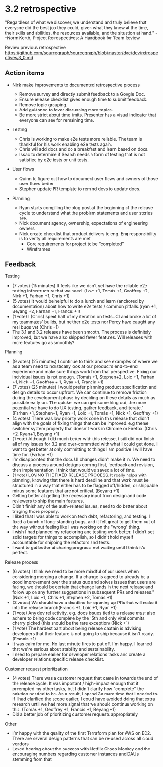 # 3.2 retrospective

"Regardless of what we discover, we understand and truly believe that everyone did the best job they could, given what they knew at the time, their skills and abilities, the resources available, and the situation at hand." --Norm Kerth, Project Retrospectives: A Handbook for Team Review


Review previous retrospective
https://github.com/sourcegraph/sourcegraph/blob/master/doc/dev/retrospectives/3_0.md

## Action items

* Nick make improvements to documented retrospective process
  * Remove survey and directly submit feedback to a Google Doc.
  * Ensure release checklist gives enough time to submit feedback.
  * Remove topic grouping.
  * Add guidance to favor discussing more topics.
  * Be more strict about time limits. Presenter has a visual indicator that everyone can see for remaining time.

* Testing
   * Chris is working to make e2e tests more reliable. The team is thankful for his work enabling e2e tests again.
   * Chris will add docs and do a breakfast and learn based on docs.
   * Issac to determine if Search needs a form of testing that is not satisfied by e2e tests or unit tests.

* User flows
   * Quinn to figure out how to document user flows and owners of those user flows better.
   * Stephen update PR template to remind devs to update docs.

* Planning
   * Ryan starts compiling the blog post at the beginning of the release cycle to understand what the problem statements and user stories are.
   * Nick document agency, ownership, expectations of engineering owners
   * Nick create checklist that product delivers to eng. Eng responsibility is to verify all requirements are met.
      * Core requirements for project to be “completed”
      * Wireframes

## Feedback

Testing

* (7 votes) (15 minutes) It feels like we don’t yet have the reliable e2e testing infrastructure that we need. (Loic +1, Tomás +1, Geoffrey +2, Nick +1, Farhan +1, Chris +1)
* (5 votes) It would be helpful to do a lunch and learn (anchored by documentation) about how to write e2e tests / common pitfalls.(ryan +1, Beyang +2, Farhan +1, Francis +1)
* (1 vote) I (Chris) spent half of my iteration on tests+CI and broke a lot of my teammates' builds, but neither e2e tests nor Percy have caught any real bugs yet (Chris +1)
* The 3.1 and 3.2 releases have been smooth. The process is definitely improved, but we have also shipped fewer features. Will releases with more features go as smoothly?

Planning

* (9 votes) (25 minutes) I continue to think and see examples of where we as a team need to holistically look at our product's end-to-end experience and make sure things work from that perspective. Fixing our individual issues is not enough. (Tomás +1, Stephen+2, Loic +1, Farhan +1, Nick +1, Geoffrey + 1, Ryan +1, Francis +1)
* (7 votes) (25 minutes) I would prefer planning product specification and design details to occur upfront.  We can continue to remove friction during the development phase by deciding on these details as much as possible early on. The quicker we can get something out, the more potential we have to do UX testing, gather feedback, and iterate." (Farhan +1, Stephen+1, Ryan +1, Loic +1, Tomás +1, Nick +1, Geoffrey +1)
* (4 votes) There was low priority work done in this release that didn't align with the goals of fixing things that can be improved. e.g theme switcher system property that doesn't work in Chrome or Firefox. (Chris +2, Ryan+1, Beyang +1)
* (1 vote) Although I did much better with this release, I still did not finish all of my issues for 3.2 and over-committed with what I could get done. I want to get better at only committing to things I am positive I will have time for. (Farhan +1)
* I’m disappointed that the docs UI changes didn't make it in. We need to discuss a process around designs coming first, feedback and revision, then implementation. I think that would’ve saved a lot of time.
* (1 vote) LOVING THE FIXED RELEASE PROCESS. It really helps with planning, knowing that there is hard deadline and that work must be structured in a way that either has to be flagged off/hidden, or shippable minus some features that are not critical. (Beyang +1)
* Getting better at getting the necessary input from design and code reviewers to ship the main features.
* Didn't finish any of the auth-related issues, need to do better about triaging those properly.
* I liked that I was able to work on tech debt, refactoring, and testing. I fixed a bunch of long-standing bugs, and it felt great to get them out of the way without feeling like I was working on the "wrong" thing.
* I wish I had planned my refactoring and testing work better. I didn't set solid targets for things to accomplish, so I didn't hold myself accountable for shipping the refactors and tests.
* I want to get better at sharing progress, not waiting until I think it’s perfect.

Release process

* (6 votes) I think we need to be more mindful of our users when considering merging a change. If a change is agreed to already be a good improvement over the status quo and solves issues that users are facing, we should be certain that change lands in the next release and follow up on any further suggestions in subsequent PRs and releases." (Nick +1, Loic +1, Chris +1, Stephen +2, Tomás +1)
* (3 votes) We should have a deadline for opening up PRs that will make it into the release branch(Francis +1, Loic +1, Ryan +1)
* (1 vote) Any dev rel activity, e.g. docs issues tied to a release *must* also adhere to being code complete by the 15th and only vital commits cherry picked (this should be the rare exception) (Nick +1)
* (1 vote) The hardest part about being release captain is advising developers that their feature is not going to ship because it isn't ready. (Francis +1)
* It was calm for me. No last minute fires to put off. I'm happy. I learned that we're serious about stability and sustainability.
* I need to prepare earlier for developer relations tasks and create a developer relations specific release checklist.

Customer request prioritization

* (4 votes) There was a customer request that came in towards the end of the release cycle. It was important / high-impact enough that it preempted my other tasks,  but I didn't clarify how "complete" the solution needed to be. As a result, I spend 3x more time that I needed to. If I had clarified the scope earlier, I could have avoided doing that extra research until we had more signal that we should continue working on this. (Tomás +1, Geoffrey +1, Francis +1, Beyang +1)
* Did a better job of prioritizing customer requests appropriately

Other

* I’m happy with the quality of the first Terraform plan for AWS on EC2. There are several design patterns that can be re-used across all cloud vendors
* Loved hearing about the success with Netflix Chaos Monkey and the encouraging numbers regarding customer instances and DAUs stemming from that
